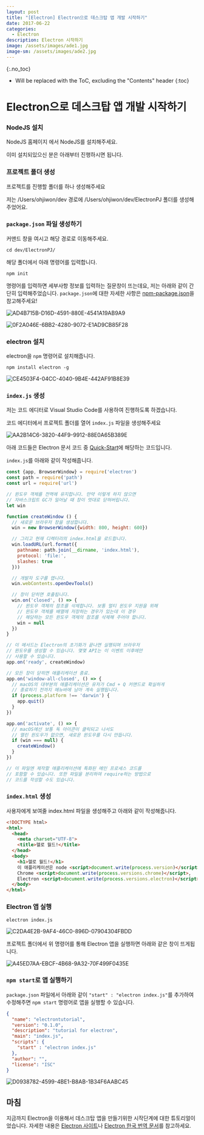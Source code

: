 ```yaml
---
layout: post
title: "[Electron] Electron으로 데스크탑 앱 개발 시작하기"
date: 2017-06-22
categories:
  - Electron
description: Electron 시작하기
image: /assets/images/ade1.jpg
image-sm: /assets/images/ade2.jpg
---
```


{:.no_toc}

* Will be replaced with the ToC, excluding the "Contents" header
{:toc}  

# Electron으로 데스크탑 앱 개발 시작하기

### NodeJS 설치

NodeJS 홈페이지 에서 NodeJS를 설치해주세요.

이미 설치되있으신 분은 아래부터 진행하시면 됩니다.

### 프로젝트 폴더 생성

프로젝트를 진행할 폴더를 하나 생성해주세요

저는 /Users/ohjiwon/dev 경로에 /Users/ohjiwon/dev/ElectronPJ 폴더를 생성해주었어요.

### `package.json` 파일 생성하기

커맨드 창을 여시고 해당 경로로 이동해주세요.

```
cd dev/ElectronPJ/
```

해당 폴더에서 아래 명령어를 입력합니다.

```
npm init
```

명령어를 입력하면 세부사항 정보를 입력하는 질문창이 뜨는데요, 저는 아래와 같이 간단히 입력해주었습니다. `package.json`에 대한 자세한 사항은 [npm-package.json](https://docs.npmjs.com/files/package.json)을 참고해주세요!

![AD4B715B-D16D-4591-880E-4541A19AB9A9](https://ws2.sinaimg.cn/large/006tNc79gy1fgvmbd1ld8j318u0q8tju.jpg)

![0F2A046E-6BB2-4280-9072-E1AD9CB85F28](https://ws1.sinaimg.cn/large/006tNc79gy1fgvmbrwy1yj318o0f443a.jpg)

### electron 설치

electron을 `npm` 명령어로 설치해줍니다.

```
npm install electron -g
```

![CE4503F4-04CC-4040-9B4E-442AF91B8E39](https://ws4.sinaimg.cn/large/006tNc79gy1fgvnit8n8pj31900a0djq.jpg)

### `index.js` 생성

저는 코드 에디터로 Visual Studio Code를 사용하여 진행하도록 하겠습니다.

코드 에디터에서 프로젝트 폴더를 열어 `index.js` 파일을 생성해주세요

![AA2B14C6-3820-44F9-9912-88E0A65B389E](https://ws3.sinaimg.cn/large/006tNc79gy1fgvmk24izfj31kw0yuthr.jpg)

아래 코드들은 Electron 문서 코드 중 [Quick-Start](https://electron.atom.io/docs/tutorial/quick-start/)에 해당하는 코드입니다.

`index.js`를 아래와 같이 작성해줍니다.

``` javascript
const {app, BrowserWindow} = require('electron')
const path = require('path')
const url = require('url')

// 윈도우 객체를 전역에 유지합니다. 만약 이렇게 하지 않으면
// 자바스크립트 GC가 일어날 때 창이 멋대로 닫혀버립니다.
let win

function createWindow () {
  // 새로운 브라우저 창을 생성합니다.
  win = new BrowserWindow({width: 800, height: 600})

  // 그리고 현재 디렉터리의 index.html을 로드합니다.
  win.loadURL(url.format({
    pathname: path.join(__dirname, 'index.html'),
    protocol: 'file:',
    slashes: true
  }))

  // 개발자 도구를 엽니다.
  win.webContents.openDevTools()

  // 창이 닫히면 호출됩니다.
  win.on('closed', () => {
    // 윈도우 객체의 참조를 삭제합니다. 보통 멀티 윈도우 지원을 위해
    // 윈도우 객체를 배열에 저장하는 경우가 있는데 이 경우
    // 해당하는 모든 윈도우 객체의 참조를 삭제해 주어야 합니다.
    win = null
  })
}

// 이 메서드는 Electron의 초기화가 끝나면 실행되며 브라우저
// 윈도우를 생성할 수 있습니다. 몇몇 API는 이 이벤트 이후에만
// 사용할 수 있습니다.
app.on('ready', createWindow)

// 모든 창이 닫히면 애플리케이션 종료.
app.on('window-all-closed', () => {
  // macOS의 대부분의 애플리케이션은 유저가 Cmd + Q 커맨드로 확실하게
  // 종료하기 전까지 메뉴바에 남아 계속 실행됩니다.
  if (process.platform !== 'darwin') {
    app.quit()
  }
})

app.on('activate', () => {
  // macOS에선 보통 독 아이콘이 클릭되고 나서도
  // 열린 윈도우가 없으면, 새로운 윈도우를 다시 만듭니다.
  if (win === null) {
    createWindow()
  }
})

// 이 파일엔 제작할 애플리케이션에 특화된 메인 프로세스 코드를
// 포함할 수 있습니다. 또한 파일을 분리하여 require하는 방법으로
// 코드를 작성할 수도 있습니다.
```

### `index.html` 생성

사용자에게 보여줄 index.html 파일을 생성해주고 아래와 같이 작성해줍니다.

``` html
<!DOCTYPE html>
<html>
  <head>
    <meta charset="UTF-8">
    <title>헬로 월드!</title>
  </head>
  <body>
    <h1>헬로 월드!</h1>
    이 애플리케이션은 node <script>document.write(process.version)</script>,
    Chrome <script>document.write(process.versions.chrome)</script>,
    Electron <script>document.write(process.versions.electron)</script>을 사용합니다.
  </body>
</html>
```

### Electron 앱 실행

```
electron index.js
```

![C2DA4E2B-9AF4-46C0-896D-07904304FBDD](https://ws3.sinaimg.cn/large/006tNc79gy1fgvnuaaca9j31kw0iuq5f.jpg)

프로젝트 폴더에서 위 명령어를 통해 Electron 앱을 실행하면 아래와 같은 창이 뜨게됩니다.

![A45ED7AA-EBCF-4B68-9A32-70F499F0435E](https://ws2.sinaimg.cn/large/006tNc79gy1fgvnmisjglj318c0x244q.jpg)

### `npm start`로 앱 실행하기

`package.json` 파일에서 아래와 같이 `"start" : "electron index.js"`를 추가하여 수정해주면 `npm start` 명령어로 앱을 실행할 수 있습니다.

``` json
{
  "name": "electrontutorial",
  "version": "0.1.0",
  "description": "tutorial for electron",
  "main": "index.js",
  "scripts": {
    "start" : "electron index.js"
  },
  "author": "",
  "license": "ISC"
}
```

![D0938782-4599-4BE1-B8AB-1B34F6AABC45](https://ws3.sinaimg.cn/large/006tNc79gy1fgvnusyn05j31kw0itn06.jpg)

## 마침

지금까지 Electron을 이용해서 데스크탑 앱을 만들기위한 시작단계에 대한 튜토리얼이었습니다. 자세한 내용은 [Electron 사이트](https://electron.atom.io/)나 [Electron 한국 번역 문서](https://github.com/electron/electron/tree/master/docs-translations/ko-KR)를 참고하세요.

























